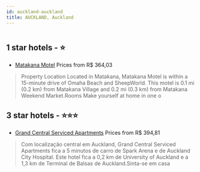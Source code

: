 ```yaml
---
id: auckland-auckland
title: AUCKLAND, Auckland
---
```


<center><img src="https://i.travelapi.com/hotels/10000000/9080000/9079000/9078925/94fde961_b.jpg" alt="" /></center>


##  1 star hotels - ⭐️

-    [Matakana Motel](https://www.hurb.com/br/aud/https://www.hurb.com/br/hotels/auckland/matakana-motel-HT-N2UI?cmp=18055) Prices from R$ 364,03
   > Property Location Located in Matakana, Matakana Motel is within a 15-minute drive of Omaha Beach and SheepWorld. This motel is 0.1 mi (0.2 km) from Matakana Village and 0.2 mi (0.3 km) from Matakana Weekend Market.Rooms Make yourself at home in one o

##  3 star hotels - ⭐️⭐️⭐️

-    [Grand Central Serviced Apartments](https://www.hurb.com/br/aud/https://www.hurb.com/br/hotels/auckland/grand-central-serviced-apartments-HT-0ACE?cmp=18055) Prices from R$ 394,81
   > Com localização central em Auckland, Grand Central Serviced Apartments fica a 5 minutos de carro de Spark Arena e de Auckland City Hospital.  Este hotel fica a 0,2 km de University of Auckland e a 1,3 km de Terminal de Balsas de Auckland.Sinta-se em casa 
